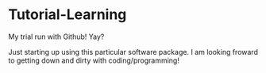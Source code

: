 # Tutorial-Learning
My trial run with Github! Yay?

Just starting up using this particular software package. I am looking froward to getting down and dirty with coding/programming!
